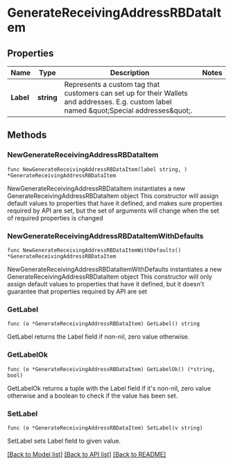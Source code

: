 # GenerateReceivingAddressRBDataItem

## Properties

Name | Type | Description | Notes
------------ | ------------- | ------------- | -------------
**Label** | **string** | Represents a custom tag that customers can set up for their Wallets and addresses. E.g. custom label named \&quot;Special addresses\&quot;. | 

## Methods

### NewGenerateReceivingAddressRBDataItem

`func NewGenerateReceivingAddressRBDataItem(label string, ) *GenerateReceivingAddressRBDataItem`

NewGenerateReceivingAddressRBDataItem instantiates a new GenerateReceivingAddressRBDataItem object
This constructor will assign default values to properties that have it defined,
and makes sure properties required by API are set, but the set of arguments
will change when the set of required properties is changed

### NewGenerateReceivingAddressRBDataItemWithDefaults

`func NewGenerateReceivingAddressRBDataItemWithDefaults() *GenerateReceivingAddressRBDataItem`

NewGenerateReceivingAddressRBDataItemWithDefaults instantiates a new GenerateReceivingAddressRBDataItem object
This constructor will only assign default values to properties that have it defined,
but it doesn't guarantee that properties required by API are set

### GetLabel

`func (o *GenerateReceivingAddressRBDataItem) GetLabel() string`

GetLabel returns the Label field if non-nil, zero value otherwise.

### GetLabelOk

`func (o *GenerateReceivingAddressRBDataItem) GetLabelOk() (*string, bool)`

GetLabelOk returns a tuple with the Label field if it's non-nil, zero value otherwise
and a boolean to check if the value has been set.

### SetLabel

`func (o *GenerateReceivingAddressRBDataItem) SetLabel(v string)`

SetLabel sets Label field to given value.



[[Back to Model list]](../README.md#documentation-for-models) [[Back to API list]](../README.md#documentation-for-api-endpoints) [[Back to README]](../README.md)


